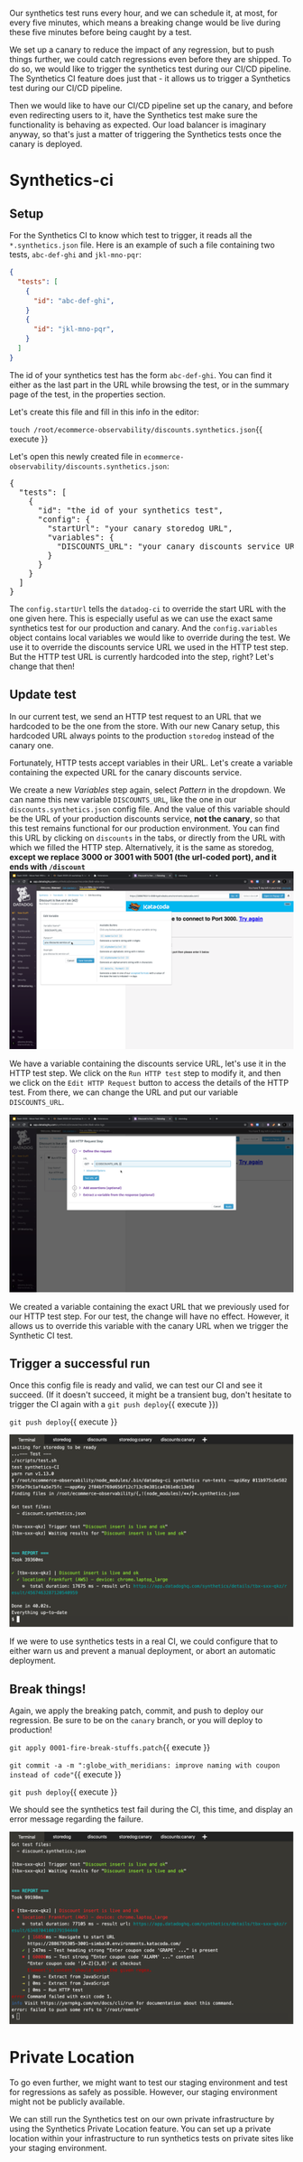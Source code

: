 Our synthetics test runs every hour, and we can schedule it, at most, for every five minutes, which means a breaking change would be live during these five minutes before being caught by a test.

We set up a canary to reduce the impact of any regression, but to push things further, we could catch regressions even before they are shipped.
To do so, we would like to trigger the synthetics test during our CI/CD pipeline.
The Synthetics CI feature does just that - it allows us to trigger a Synthetics test during our CI/CD pipeline.

Then we would like to have our CI/CD pipeline set up the canary, and before even redirecting users to it, have the Synthetics test make sure the functionality is behaving as expected.
Our load balancer is imaginary anyway, so that's just a matter of triggering the Synthetics tests once the canary is deployed.

# Synthetics-ci

## Setup

For the Synthetics CI to know which test to trigger, it reads all the `*.synthetics.json` file.
Here is an example of such a file containing two tests, `abc-def-ghi` and `jkl-mno-pqr`:

```json
{
  "tests": [
    {
      "id": "abc-def-ghi",
    }
    {
      "id": "jkl-mno-pqr",
    }
  ]
}
```

The id of your synthetics test has the form `abc-def-ghi`.
You can find it either as the last part in the URL while browsing the test, or in the summary page of the test, in the properties section.

Let's create this file and fill in this info in the editor:

`touch /root/ecommerce-observability/discounts.synthetics.json`{{ execute }}

Let's open this newly created file in `ecommerce-observability/discounts.synthetics.json`:

<pre class="hljs file json" data-filename="/root/ecommerce-observability/discounts.synthetics.json" data-target="replace">
{
  "tests": [
    {
      "id": "the id of your synthetics test",
      "config": {
        "startUrl": "your canary storedog URL",
        "variables": {
          "DISCOUNTS_URL": "your canary discounts service URL"
        }
      }
    }
  ]
}
</pre>

The `config.startUrl` tells the `datadog-ci` to override the start URL with the one given here.
This is especially useful as we can use the exact same synthetics test for our production and canary.
And the `config.variables` object contains local variables we would like to override during the test.
We use it to override the discounts service URL we used in the HTTP test step.
But the HTTP test URL is currently hardcoded into the step, right?
Let's change that then!

## Update test

In our current test, we send an HTTP test request to an URL that we hardcoded to be the one from the store.
With our new Canary setup, this hardcoded URL always points to the production `storedog` instead of the canary one.

Fortunately, HTTP tests accept variables in their URL.
Let's create a variable containing the expected URL for the canary discounts service.

We create a new _Variables_ step again, select _Pattern_ in the dropdown.
We can name this new variable `DISCOUNTS_URL`, like the one in our `discounts.synthetics.json` config file.
And the value of this variable should be the URL of your production discounts service, **not the canary**, so that this test remains functional for our production environment.
You can find this URL by clicking on `discounts` in the tabs, or directly from the URL with which we filled the HTTP step.
Alternatively, it is the same as storedog, **except we replace 3000 or 3001 with 5001 (the url-coded port), and it ends with `/discount`**
![](assets/synthetics-ci-1.png)

We have a variable containing the discounts service URL, let's use it in the HTTP test step.
We click on the `Run HTTP test` step to modify it, and then we click on the `Edit HTTP Request` button to access the details of the HTTP test.
From there, we can change the URL and put our variable `DISCOUNTS_URL`.

![](assets/synthetics-ci-2.png)

We created a variable containing the exact URL that we previously used for our HTTP test step.
For our test, the change will have no effect.
However, it allows us to override this variable with the canary URL when we trigger the Synthetic CI test.

## Trigger a successful run

Once this config file is ready and valid, we can test our CI and see it succeed.
(If it doesn't succeed, it might be a transient bug, don't hesitate to trigger the CI again with a `git push deploy`{{ execute }})

`git push deploy`{{ execute }}

![](assets/synthetics-ci-ok.png)

If we were to use synthetics tests in a real CI, we could configure that to either warn us and prevent a manual deployment, or abort an automatic deployment.

## Break things!

Again, we apply the breaking patch, commit, and push to deploy our regression.
Be sure to be on the `canary` branch, or you will deploy to production!

`git apply 0001-fire-break-stuffs.patch`{{ execute }}

`git commit -a -m ":globe_with_meridians: improve naming with coupon instead of code"`{{ execute }}

`git push deploy`{{ execute }}

We should see the synthetics test fail during the CI, this time, and display an error message regarding the failure.

![](assets/synthetics-ci-fail.png)

# Private Location

To go even further, we might want to test our staging environment and test for regressions as safely as possible.
However, our staging environment might not be publicly available.

We can still run the Synthetics test on our own private infrastructure by using the Synthetics Private Location feature.
You can set up a private location within your infrastructure to run synthetics tests on private sites like your staging environment.
